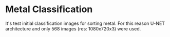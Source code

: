 # Metal Classification
It's test initial classification images for sorting metal. 
For this reason U-NET architecture  and only 568 images (res: 1080x720x3) were used.
